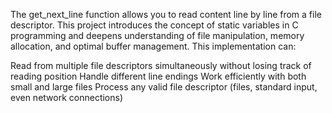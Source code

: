 The get_next_line function allows you to read content line by line from a file descriptor. This project introduces the concept of static variables in C programming and deepens understanding of file manipulation, memory allocation, and optimal buffer management.
This implementation can:

Read from multiple file descriptors simultaneously without losing track of reading position
Handle different line endings
Work efficiently with both small and large files
Process any valid file descriptor (files, standard input, even network connections)
